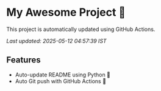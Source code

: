 # My Awesome Project 🚀

This project is automatically updated using GitHub Actions.

_Last updated: 2025-05-12 04:57:39 IST_

## Features
- Auto-update README using Python 🐍
- Auto Git push with GitHub Actions 🤖
